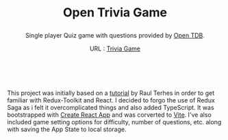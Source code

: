 #
# <p align="center">Open Trivia Game</p>
<p align="center">Single player Quiz game with questions provided by <a href="https://opentdb.com" rel="nofollow">Open TDB</a>.</p>
<p align="center">URL : <a href="https://gitchaoslord.github.io/opentdb-trivia-game/"  rel="nofollow">Trivia Game</a></p>

</br>
</br>

#
This project was initially based on a [tutorial](https://www.youtube.com/watch?v=C9g-Zhsd_FE) by Raul Terhes in order to get familiar with Redux-Toolkit and React. I decided to forgo the use of Redux Saga as i felt it overcomplicated things and also added TypeScript.
It was bootstrapped with [Create React App](https://github.com/facebook/create-react-app) and was corverted to [Vite](https://vitejs.dev/). 
I've also included game setting options for difficulty, number of questions, etc. along with saving the App State to local storage.